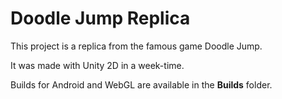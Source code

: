 # Doodle Jump Replica

This project is a replica from the famous game Doodle Jump.

It was made with Unity 2D in a week-time.

Builds for Android and WebGL are available in the **Builds** folder.
